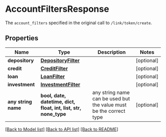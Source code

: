 # AccountFiltersResponse

The `account_filters` specified in the original call to `/link/token/create`. 

## Properties
Name | Type | Description | Notes
------------ | ------------- | ------------- | -------------
**depository** | [**DepositoryFilter**](DepositoryFilter.md) |  | [optional] 
**credit** | [**CreditFilter**](CreditFilter.md) |  | [optional] 
**loan** | [**LoanFilter**](LoanFilter.md) |  | [optional] 
**investment** | [**InvestmentFilter**](InvestmentFilter.md) |  | [optional] 
**any string name** | **bool, date, datetime, dict, float, int, list, str, none_type** | any string name can be used but the value must be the correct type | [optional]

[[Back to Model list]](../README.md#documentation-for-models) [[Back to API list]](../README.md#documentation-for-api-endpoints) [[Back to README]](../README.md)


